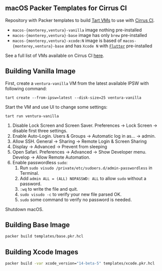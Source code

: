 ## macOS Packer Templates for Cirrus CI

Repository with Packer templates to build [Tart VMs](https://github.com/cirruslabs/tart) to use with [Cirrus CI](https://cirrus-ci.org/guide/macOS/).

* `macos-{monterey,ventura}-vanilla` image nothing pre-installed
* `macos-{monterey,ventura}-base` image has only `brew` pre-installed
* `macos-{monterey,ventura}-xcode:N` image is based of `macos-{monterey,ventura}-base` and has `Xcode N` with [`Flutter`](https://flutter.dev/) pre-installed

See a full list of VMs available on Cirrus CI [here](https://github.com/orgs/cirruslabs/packages?tab=packages&q=macos-).

## Building Vanilla Image

First, create a `ventura-vanilla` VM from the latest available IPSW with following command:

```console
tart create --from-ipsw=latest --disk-size=25 ventura-vanilla
```

Start the VM and use UI to change some settings:

```console
tart run ventura-vanilla
```

1. Disable Lock Screen and Screen Saver. Preferences -> Lock Screen -> disable first three settings.
2. Enable Auto-Login. Users & Groups -> Automatic log in as... -> admin.
3. Allow SSH. General -> Sharing -> Remote Login & Screen Sharing
4. Display -> Advanced -> Prevent from sleeping
5. Open Safari. Preferences -> Advanced -> Show Developer menu. Develop -> Allow Remote Automation.
7. Enable passwordless `sudo`:
    1. Run `sudo visudo /private/etc/sudoers.d/admin-passwordless` in Terminal.
    2. Add `admin ALL = (ALL) NOPASSWD: ALL` to allow `sudo` without a password.
    3. `:wq` to write the file and quit.
    4. `sudo visudo -c` to verify your new file parsed OK.
    5. `sudo` some command to verify no password is needed.

Shutdown macOS.

## Building Base Image

```bash
packer build templates/base.pkr.hcl
```

## Building Xcode Images

```bash
packer build -var xcode_version="14-beta-5" templates/xcode.pkr.hcl
```
